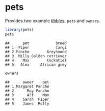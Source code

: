 
# pets

Provides two example [tibbles](https://tibble.tidyverse.org), `pets` and
`owners`.

``` r
library(pets)
pets
```

    ##      pet            breed
    ## 1  Piper            Corgi
    ## 2 Pancho        Greyhound
    ## 3  Milly Golden retriever
    ## 4    Max        Cockatiel
    ## 5   Alex     African grey

``` r
owners
```

    ##      owner    pet
    ## 1 Margaret Pancho
    ## 2      Roy Pancho
    ## 3      Alf    Max
    ## 4    Sarah  Piper
    ## 5    James  Rolly
